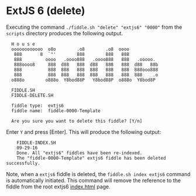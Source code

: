 ExtJS 6 (delete)
======

Executing the command `./fiddle.sh "delete" "extjs6" "0000"` from the `scripts` directory produces the following output.

      H o u s e
      oooooooooooo  o8o        .o8        .o8  oooo
       888       8  `"'        888        888   888
       888         oooo   .oooo888   .oooo888   888   .ooooo.
       888oooo8     888  d88   888  d88   888   888  d88   88b
       888          888  888   888  888   888   888  888ooo888
       888          888  888   888  888   888   888  888    .o
      o888o        o888o  Y8bod88P   Y8bod88P  o888o  Y8bod8P
      
      FIDDLE.SH
      FIDDLE-DELETE.SH
      
      fiddle type:	extjs6
      fiddle name:	fiddle-0000-Template
      
      Are you sure you want to delete this fiddle? [Y/n]


Enter `Y` and press [Enter].  This will produce the following output:

        FIDDLE-INDEX.SH
        09-29-16
        Done. All "extjs6" fiddles have been re-indexed.
        The "fiddle-0000-Template" extjs6 fiddle has been deleted successfully.
        
        
Note, when a `extjs6` fiddle is deleted, the `fiddle.sh index extjs6` command is automatically initiated.  This 
command will remove the reference to the fiddle from the root extjs6 [index.html](index.html) page.
